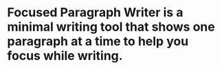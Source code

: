 # Focused Paragraph Writer is a minimal writing tool that shows one paragraph at a time to help you focus while writing.
